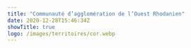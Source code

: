 ```yaml
---
title: "Communauté d’agglomération de l’Ouest Rhodanien"
date: 2020-12-28T15:46:34Z
showTitle: true
logo: /images/territoires/cor.webp
---
```

